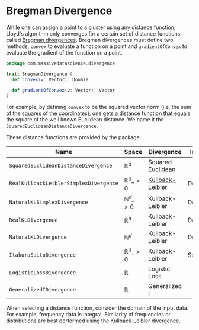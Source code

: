 # Bregman Divergence

While one can assign a point to a cluster using any distance function, Lloyd's algorithm only converges for a certain set of distance functions called [Bregman divergences](http://www.cs.utexas.edu/users/inderjit/public\_papers/bregmanclustering\_jmlr.pdf). Bregman divergences must define two methods, `convex` to evaluate a function on a point and `gradientOfConvex` to evaluate the gradient of the function on a point.

```scala
package com.massivedatascience.divergence

trait BregmanDivergence {
  def convex(v: Vector): Double

  def gradientOfConvex(v: Vector): Vector
}

```

For example, by defining `convex` to be the squared vector norm (i.e. the sum of the squares of the coordinates), one gets a distance function that equals the square of the well known Euclidean distance. We name it the `SquaredEuclideanDistanceDivergence`.

These distance functions are provided by the package. &#x20;

| Name                                   | Space                | Divergence                                                                            | Input  |
| -------------------------------------- | -------------------- | ------------------------------------------------------------------------------------- | ------ |
| `SquaredEuclideanDistanceDivergence`   | $\mathbb{R}^d$       | Squared Euclidean                                                                     |        |
| `RealKullbackLeiblerSimplexDivergence` | $\mathbb{R}^d\_{>0}$ | [Kullback-Leibler](http://en.wikipedia.org/wiki/Kullback%E2%80%93Leibler\_divergence) | Dense  |
| `NaturalKLSimplexDivergence`           | $\mathbb{N}^d\_{>0}$ | Kullback-Leibler                                                                      | Dense  |
| `RealKLDivergence`                     | $\mathbb{R}^d$       | Kullback-Leibler                                                                      | Dense  |
| `NaturalKLDivergence`                  | $\mathbb{N}^d$       | Kullback-Leibler                                                                      | Dense  |
| `ItakuraSaitoDivergence`               | $\mathbb{R}^d\_{>0}$ | Kullback-Leibler                                                                      | Sparse |
| `LogisticLossDivergence`               | $\mathbb{R}$         | Logistic Loss                                                                         |        |
| `GeneralizedIDivergence`               | $\mathbb{R}$         | Generalized I                                                                         |        |

When selecting a distance function, consider the domain of the input data. For example, frequency data is integral. Similarity of frequencies or distributions are best performed using the Kullback-Leibler divergence.
